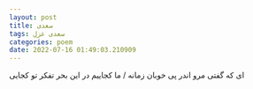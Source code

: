 ```yaml
---
layout: post
title: سعدی
tags: سعدی غزل
categories: poem
date: 2022-07-16 01:49:03.210909
---
```


ای که گفتی مرو اندر پی خوبان زمانه / ما کجاییم در این بحر تفکر تو کجایی